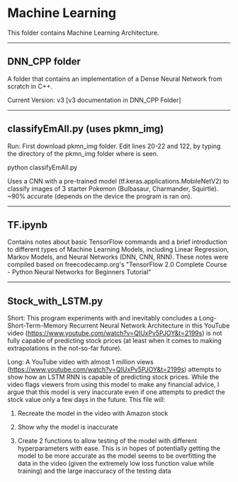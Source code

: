 Machine Learning
=============================================

This folder contains Machine Learning Architecture.

-------------------------------------------
DNN_CPP folder
-------------------------------------------
A folder that contains an implementation of a Dense Neural Network from scratch in C++.

Current Version: v3 [v3 documentation in DNN_CPP Folder]

-------------------------------------------
classifyEmAll.py (uses pkmn_img)
-------------------------------------------
Run:
First download pkmn_img folder. Edit lines 20-22 and 122, by typing the directory of the pkmn_img folder where
<INSERT DIRECTORY HERE> is seen.

python classifyEmAll.py

Uses a CNN with a pre-trained model (tf.keras.applications.MobileNetV2) to classify images of 3 starter Pokemon
(Bulbasaur, Charmander, Squirtle).
~90% accurate (depends on the device the program is ran on).

 
-------------------------------------------
TF.ipynb
-------------------------------------------
Contains notes about basic TensorFlow commands and a brief introduction to different types of Machine Learning
Models, including Linear Regression, Markov Models, and Neural Networks (DNN, CNN, RNN).
These notes were compiled based on freecodecamp.org's "TensorFlow 2.0 Complete Course - Python Neural Networks
for Beginners Tutorial"

-------------------------------------------
Stock_with_LSTM.py
-------------------------------------------

Short: This program experiments with and inevitably concludes a Long-Short-Term-Memory Recurrent Neural Network Architecture in this YouTube video (https://www.youtube.com/watch?v=QIUxPv5PJOY&t=2199s) is not fully capable of predicting stock prices (at least when it comes to making extrapolations in the not-so-far future).

Long: A YouTube video with almost 1 million views (https://www.youtube.com/watch?v=QIUxPv5PJOY&t=2199s) attempts to show how an LSTM RNN is capable of predicting stock prices. While the video flags viewers from using this model to make any financial advice, I argue that this model is very inaccurate even if one attempts to predict the stock value only a few days in the future.
This file will:
 
1. Recreate the model in the video with Amazon stock
 
2. Show why the model is inaccurate 
 
3. Create 2 functions to allow testing of the model with different hyperparameters with ease. This is in hopes of potentially getting the model to be more accurate as the model seems to be overfitting the data in the video (given the extremely low loss function value while training) and the large inaccuracy of the testing data
